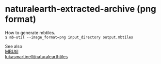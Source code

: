 # naturalearth-extracted-archive (png format)

How to generate mbtiles.  
```$ mb-util --image_format=png input_directory output.mbtiles```  


See also  
[MBUtil](https://github.com/mapbox/mbutil)  
[lukasmartinelli/naturalearthtiles](https://github.com/lukasmartinelli/naturalearthtiles)
